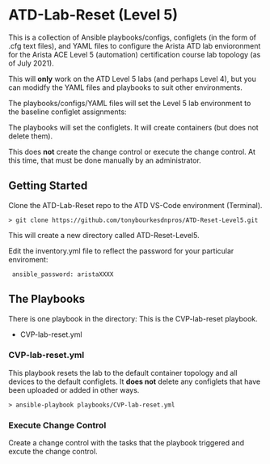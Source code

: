 # ATD-Lab-Reset (Level 5)

This is a collection of Ansible playbooks/configs, configlets (in the form of .cfg text files), and YAML files to configure the Arista ATD lab envioronment 
for the Arista ACE Level 5 (automation) certification course lab topology (as of July 2021). 

This will **only** work on the ATD Level 5 labs (and perhaps Level 4), but you can modidfy the YAML files and playbooks to suit other environments. 

The playbooks/configs/YAML files will set the Level 5 lab environment to the baseline configlet assignments: 

The playbooks will set the configlets. It will create containers (but does not delete them). 

This does **not** create the change control or execute the change control. At this time, that must be done manually by an administrator. 

## Getting Started

Clone the ATD-Lab-Reset repo to the ATD VS-Code environment (Terminal). 

    > git clone https://github.com/tonybourkesdnpros/ATD-Reset-Level5.git
    
This will create a new directory called ATD-Reset-Level5.

Edit the inventory.yml file to reflect the password for your particular enviroment: 

<code>           ansible_password: aristaXXXX</code>

## The Playbooks

There is one playbook in the directory: This is the CVP-lab-reset playbook. 

* CVP-lab-reset.yml

### CVP-lab-reset.yml

This playbook resets the lab to the default container topology and all devices to the default configlets. It **does not** delete any configlets that have been uploaded or added in other ways. 

    > ansible-playbook playbooks/CVP-lab-reset.yml

### Execute Change Control

Create a change control with the tasks that the playbook triggered and excute the change control. 
    
